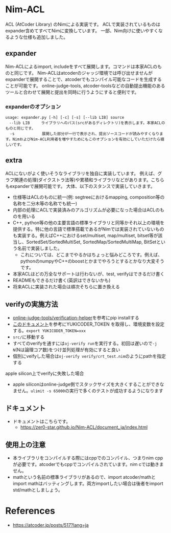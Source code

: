 # Nim-ACL
ACL (AtCoder Library) のNimによる実装です。
ACLで実装されているものはexpander含めてすべてNimに変換しています。
一部、Nim向けに使いやすくなるような仕様も追加しました。

## expander
Nim-ACLによるimport, includeをすべて展開します。コマンドは本家ACLのものと同じです。
Nim-ACLはatcoderのジャッジ環境では呼び出せませんがexpanderで展開することで、atcoderでもコンパイル可能なコードを生成することが可能です。
online-judge-tools, atcoder-toolsなどの自動提出機能のあるツールと合わせて展開と提出を同時に行うようにすると便利です。
### expanderのオプション
```
usage: expander.py [-h] [-c] [-s] [--lib LIB] source
　--lib LIB     ライブラリへのパス(srcがあるディレクトリ)を表示します。本家ACLのものと同じです。
  -s            展開した部分が一行で表示され、提出ソースコードが読みやすくなります。NimおよびNim-ACL利用者を増やすためにもこのオプションを有効にしていただけたら嬉しいです。
```

## extra
ACLにないがよく使いそうなライブラリを独自に実装しています。
例えば、グラフ関連の処理(ダイクストラ法等)や累積和ライブラリなどがあります。こちらもexpanderで展開可能です。
大体、以下のスタンスで実装していきます。
* 仕様等はACLのものに統一(例: segtreeにおけるmapping, composition等の名称を二分木等の名称でも統一)
* 内部の処理にACLで実装済みのアルゴリズムが必要になった場合はACLのものを用いる
* C++, python等の他の主要言語の標準ライブラリと同等かそれ以上の環境を提供する。特に他の言語で標準搭載であるがNimでは実装されていないものも実装する。例えばC++におけるset/multiset, map/multiset, bitset等が該当し、SortedSet/SortedMultiSet, SortedMap/SortedMultiMap, BitSetという名前で実装しました。
  * これについては、どこまでやるかはちょっと悩みどころです。例えば、pythonのnumpyやC++のboostとかまでやろうとするとかなり大変そうです。
* 本家ACLほどの万全なサポートは行わないが、test, verifyはできるだけ書く
* READMEもできるだけ書く(英訳はできないかも)
* 将来ACLに実装された場合は順次そちらに置き換える

## verifyの実施方法
- [online-judge-tools/verification-helper](https://github.com/online-judge-tools/verification-helper/blob/master/README.ja.md#%E3%82%A4%E3%83%B3%E3%82%B9%E3%83%88%E3%83%BC%E3%83%AB)を参考にpip installする
- [このドキュメント](https://github.com/online-judge-tools/verification-helper/blob/master/.verify-helper/docs/static/document.ja.md#%E5%AF%BE%E5%BF%9C%E3%82%B5%E3%83%BC%E3%83%93%E3%82%B9%E4%B8%80%E8%A6%A7)を参考にYUKICODER_TOKEN を取得し、環境変数を設定する。`export YUKICODER_TOKEN=xxx`
- `src/`に移動する
- すべてのverifyを通すには`oj-verify run`を実行する。初回は遅いので`-j N`(Nは論理コア数)をつけ並列処理が有効にすると良い
- 個別にveifyした場合は`oj-verify verify/crt_test.nim`のようにpathを指定する

apple silicon上でverifyに失敗した場合
- apple siliconはonline-judge側でスタックサイズを大きくすることができなません。`ulimit -s 65000`の実行で多くのテストが成功するようになります

## ドキュメント
* ドキュメントはこちらです。
  * https://zer0-star.github.io/Nim-ACL/document_ja/index.html

## 使用上の注意
* 本ライブラリをコンパイルする際にはcppでのコンパイル、つまりnim cppが必要です。atcoderでもcppでコンパイルされています。nim cでは動きません。
* mathという名前の標準ライブラリがあるので、import atcoder/mathとimport mathはバッティングします。両方importしたい場合は後者をimport std/mathとしましょう。

# References
- https://atcoder.jp/posts/517?lang=ja
